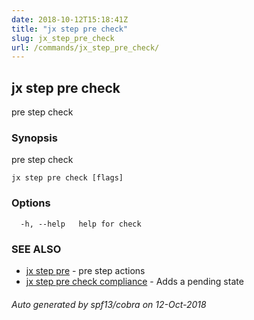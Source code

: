 ```yaml
---
date: 2018-10-12T15:18:41Z
title: "jx step pre check"
slug: jx_step_pre_check
url: /commands/jx_step_pre_check/
---
```

## jx step pre check

pre step check

### Synopsis

pre step check

```
jx step pre check [flags]
```

### Options

```
  -h, --help   help for check
```

### SEE ALSO

* [jx step pre](/commands/jx_step_pre/)	 - pre step actions
* [jx step pre check compliance](/commands/jx_step_pre_check_compliance/)	 - Adds a pending state

###### Auto generated by spf13/cobra on 12-Oct-2018
